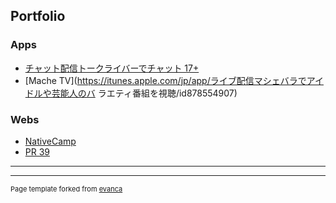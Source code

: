 ## Portfolio


### Apps

- [チャット配信トークライバーでチャット 17+](https://apps.apple.com/jp/app/e3-83-9e-e3-82-b7-e3-82-a7-e3-83-90-e3-83-a9-e3-83/id1349021598)
- [Mache TV](https://itunes.apple.com/jp/app/ライブ配信マシェバラでアイドルや芸能人のバ
ラエティ番組を視聴/id878554907)

### Webs
- [NativeCamp](https://nativecamp.net)
- [PR 39](https://r39.com)

---




---
<p style="font-size:11px">Page template forked from <a href="https://github.com/evanca/quick-portfolio">evanca</a></p>
<!-- Remove above link if you don't want to attibute -->

